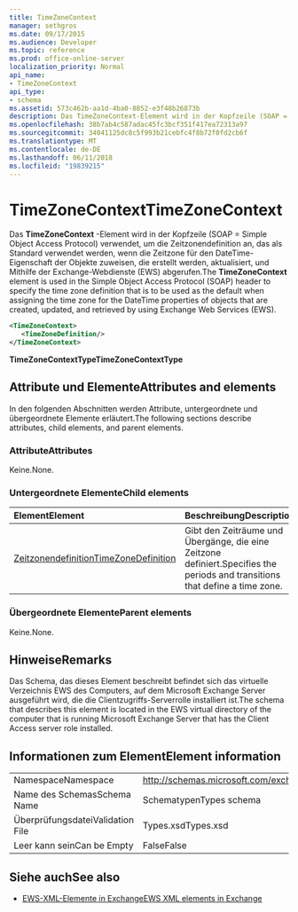 ```yaml
---
title: TimeZoneContext
manager: sethgros
ms.date: 09/17/2015
ms.audience: Developer
ms.topic: reference
ms.prod: office-online-server
localization_priority: Normal
api_name:
- TimeZoneContext
api_type:
- schema
ms.assetid: 573c462b-aa1d-4ba0-8852-e3f48b26873b
description: Das TimeZoneContext-Element wird in der Kopfzeile (SOAP = Simple Object Access Protocol) verwendet, um die Zeitzonendefinition an, das als Standard verwendet werden, wenn die Zeitzone für den DateTime-Eigenschaft der Objekte zuweisen, die erstellt, aktualisiert und durch abgerufen werden verwenden die Exchange-Webdienste (EWS).
ms.openlocfilehash: 38b7ab4c587adac45fc3bcf351f417ea72313a97
ms.sourcegitcommit: 34041125dc8c5f993b21cebfc4f8b72f0fd2cb6f
ms.translationtype: MT
ms.contentlocale: de-DE
ms.lasthandoff: 06/11/2018
ms.locfileid: "19839215"
---
```

# <a name="timezonecontext"></a><span data-ttu-id="6d84a-103">TimeZoneContext</span><span class="sxs-lookup"><span data-stu-id="6d84a-103">TimeZoneContext</span></span>

<span data-ttu-id="6d84a-104">Das **TimeZoneContext** -Element wird in der Kopfzeile (SOAP = Simple Object Access Protocol) verwendet, um die Zeitzonendefinition an, das als Standard verwendet werden, wenn die Zeitzone für den DateTime-Eigenschaft der Objekte zuweisen, die erstellt werden, aktualisiert, und Mithilfe der Exchange-Webdienste (EWS) abgerufen.</span><span class="sxs-lookup"><span data-stu-id="6d84a-104">The **TimeZoneContext** element is used in the Simple Object Access Protocol (SOAP) header to specify the time zone definition that is to be used as the default when assigning the time zone for the DateTime properties of objects that are created, updated, and retrieved by using Exchange Web Services (EWS).</span></span> 
  
```xml
<TimeZoneContext>
   <TimeZoneDefinition/>
</TimeZoneContext>
```

 <span data-ttu-id="6d84a-105">**TimeZoneContextType**</span><span class="sxs-lookup"><span data-stu-id="6d84a-105">**TimeZoneContextType**</span></span>
## <a name="attributes-and-elements"></a><span data-ttu-id="6d84a-106">Attribute und Elemente</span><span class="sxs-lookup"><span data-stu-id="6d84a-106">Attributes and elements</span></span>

<span data-ttu-id="6d84a-107">In den folgenden Abschnitten werden Attribute, untergeordnete und übergeordnete Elemente erläutert.</span><span class="sxs-lookup"><span data-stu-id="6d84a-107">The following sections describe attributes, child elements, and parent elements.</span></span>
  
### <a name="attributes"></a><span data-ttu-id="6d84a-108">Attribute</span><span class="sxs-lookup"><span data-stu-id="6d84a-108">Attributes</span></span>

<span data-ttu-id="6d84a-109">Keine.</span><span class="sxs-lookup"><span data-stu-id="6d84a-109">None.</span></span>
  
### <a name="child-elements"></a><span data-ttu-id="6d84a-110">Untergeordnete Elemente</span><span class="sxs-lookup"><span data-stu-id="6d84a-110">Child elements</span></span>

|<span data-ttu-id="6d84a-111">**Element**</span><span class="sxs-lookup"><span data-stu-id="6d84a-111">**Element**</span></span>|<span data-ttu-id="6d84a-112">**Beschreibung**</span><span class="sxs-lookup"><span data-stu-id="6d84a-112">**Description**</span></span>|
|:-----|:-----|
|[<span data-ttu-id="6d84a-113">Zeitzonendefinition</span><span class="sxs-lookup"><span data-stu-id="6d84a-113">TimeZoneDefinition</span></span>](timezonedefinition.md) <br/> |<span data-ttu-id="6d84a-114">Gibt den Zeiträume und Übergänge, die eine Zeitzone definiert.</span><span class="sxs-lookup"><span data-stu-id="6d84a-114">Specifies the periods and transitions that define a time zone.</span></span>  <br/> |
   
### <a name="parent-elements"></a><span data-ttu-id="6d84a-115">Übergeordnete Elemente</span><span class="sxs-lookup"><span data-stu-id="6d84a-115">Parent elements</span></span>

<span data-ttu-id="6d84a-116">Keine.</span><span class="sxs-lookup"><span data-stu-id="6d84a-116">None.</span></span>
  
## <a name="remarks"></a><span data-ttu-id="6d84a-117">Hinweise</span><span class="sxs-lookup"><span data-stu-id="6d84a-117">Remarks</span></span>

<span data-ttu-id="6d84a-118">Das Schema, das dieses Element beschreibt befindet sich das virtuelle Verzeichnis EWS des Computers, auf dem Microsoft Exchange Server ausgeführt wird, die die Clientzugriffs-Serverrolle installiert ist.</span><span class="sxs-lookup"><span data-stu-id="6d84a-118">The schema that describes this element is located in the EWS virtual directory of the computer that is running Microsoft Exchange Server that has the Client Access server role installed.</span></span>
  
## <a name="element-information"></a><span data-ttu-id="6d84a-119">Informationen zum Element</span><span class="sxs-lookup"><span data-stu-id="6d84a-119">Element information</span></span>

|||
|:-----|:-----|
|<span data-ttu-id="6d84a-120">Namespace</span><span class="sxs-lookup"><span data-stu-id="6d84a-120">Namespace</span></span>  <br/> |http://schemas.microsoft.com/exchange/services/2006/types  <br/> |
|<span data-ttu-id="6d84a-121">Name des Schemas</span><span class="sxs-lookup"><span data-stu-id="6d84a-121">Schema Name</span></span>  <br/> |<span data-ttu-id="6d84a-122">Schematypen</span><span class="sxs-lookup"><span data-stu-id="6d84a-122">Types schema</span></span>  <br/> |
|<span data-ttu-id="6d84a-123">Überprüfungsdatei</span><span class="sxs-lookup"><span data-stu-id="6d84a-123">Validation File</span></span>  <br/> |<span data-ttu-id="6d84a-124">Types.xsd</span><span class="sxs-lookup"><span data-stu-id="6d84a-124">Types.xsd</span></span>  <br/> |
|<span data-ttu-id="6d84a-125">Leer kann sein</span><span class="sxs-lookup"><span data-stu-id="6d84a-125">Can be Empty</span></span>  <br/> |<span data-ttu-id="6d84a-126">False</span><span class="sxs-lookup"><span data-stu-id="6d84a-126">False</span></span>  <br/> |
   
## <a name="see-also"></a><span data-ttu-id="6d84a-127">Siehe auch</span><span class="sxs-lookup"><span data-stu-id="6d84a-127">See also</span></span>



- [<span data-ttu-id="6d84a-128">EWS-XML-Elemente in Exchange</span><span class="sxs-lookup"><span data-stu-id="6d84a-128">EWS XML elements in Exchange</span></span>](ews-xml-elements-in-exchange.md)

